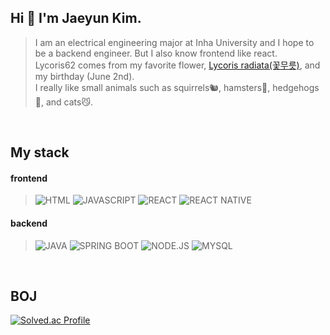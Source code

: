 ## Hi 👋 I'm Jaeyun Kim. 

> I am an electrical engineering major at Inha University and I hope to be a backend engineer. But I also know frontend like react.   
> Lycoris62 comes from my favorite flower, [Lycoris radiata(꽃무릇)](https://en.wikipedia.org/wiki/Lycoris_radiata), and my birthday (June 2nd).   
> I really like small animals such as squirrels🐿️, hamsters🐹, hedgehogs🦔, and cats😼.

<br />   

## My stack
#### frontend
> ![HTML](https://img.shields.io/badge/html5-E34F26.svg?&style=for-the-badge&logo=html5&logoColor=white)
![JAVASCRIPT](https://img.shields.io/badge/javascript-F7DF1E.svg?&style=for-the-badge&logo=javascript&logoColor=white)
![REACT](https://img.shields.io/badge/react-61DAFB.svg?&style=for-the-badge&logo=react&logoColor=white) 
![REACT NATIVE](https://img.shields.io/badge/reactnative-61DAFB.svg?&style=for-the-badge&logo=react&logoColor=white) 
   
#### backend
> ![JAVA](https://img.shields.io/badge/Java-007396?style=for-the-badge&logo=Java&logoColor=white)
![SPRING BOOT](https://img.shields.io/badge/springboot-6DB33F.svg?&style=for-the-badge&logo=springboot&logoColor=white)
![NODE.JS](https://img.shields.io/badge/node.js-339933.svg?&style=for-the-badge&logo=node.js&logoColor=white) 
![MYSQL](https://img.shields.io/badge/mysql-4479A1.svg?&style=for-the-badge&logo=mysql&logoColor=white)

<br />   

## BOJ
[![Solved.ac Profile](http://mazassumnida.wtf/api/v2/generate_badge?boj=wodbs7758)](https://solved.ac/wodbs7758/)

<!--
**lycoris62/lycoris62** is a ✨ _special_ ✨ repository because its `README.md` (this file) appears on your GitHub profile.

Here are some ideas to get you started:

- 🔭 I’m currently working on ...
- 🌱 I’m currently learning ...
- 👯 I’m looking to collaborate on ...
- 🤔 I’m looking for help with ...
- 💬 Ask me about ...
- 📫 How to reach me: ...
- 😄 Pronouns: ...
- ⚡ Fun fact: ...
-->


